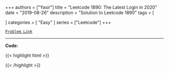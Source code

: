 
+++
authors = ["Yasir"]
title = "Leetcode 1890: The Latest Login in 2020"
date = "2019-08-26"
description = "Solution to Leetcode 1890"
tags = [
    
]
categories = [
    "Easy"
]
series = ["Leetcode"]
+++



[`Problem Link`](https://leetcode.com/problems/the-latest-login-in-2020/description/)

---

**Code:**

{{< highlight html >}}

{{< /highlight >}}

